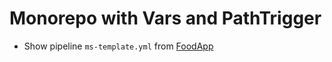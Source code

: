 # Monorepo with Vars and PathTrigger

- Show pipeline `ms-template.yml` from [FoodApp](https://github.com/ARambazamba/FoodApp)

